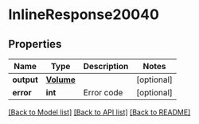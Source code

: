 # InlineResponse20040

## Properties
Name | Type | Description | Notes
------------ | ------------- | ------------- | -------------
**output** | [**Volume**](Volume.md) |  | [optional] 
**error** | **int** | Error code | [optional] 

[[Back to Model list]](../README.md#documentation-for-models) [[Back to API list]](../README.md#documentation-for-api-endpoints) [[Back to README]](../README.md)

